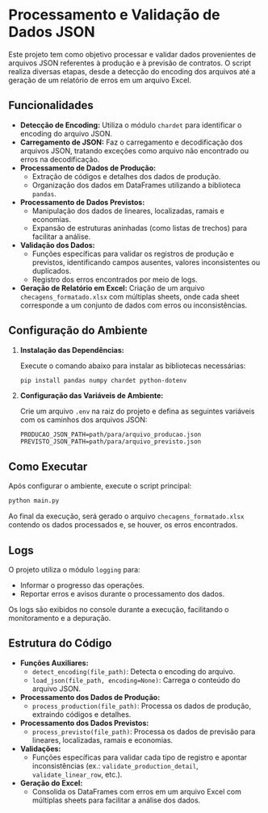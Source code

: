 # Processamento e Validação de Dados JSON

Este projeto tem como objetivo processar e validar dados provenientes de arquivos JSON referentes à produção e à previsão de contratos. O script realiza diversas etapas, desde a detecção do encoding dos arquivos até a geração de um relatório de erros em um arquivo Excel.

## Funcionalidades

- **Detecção de Encoding:** Utiliza o módulo `chardet` para identificar o encoding do arquivo JSON.
- **Carregamento de JSON:** Faz o carregamento e decodificação dos arquivos JSON, tratando exceções como arquivo não encontrado ou erros na decodificação.
- **Processamento de Dados de Produção:**
  - Extração de códigos e detalhes dos dados de produção.
  - Organização dos dados em DataFrames utilizando a biblioteca `pandas`.
- **Processamento de Dados Previstos:**
  - Manipulação dos dados de lineares, localizadas, ramais e economias.
  - Expansão de estruturas aninhadas (como listas de trechos) para facilitar a análise.
- **Validação dos Dados:**
  - Funções específicas para validar os registros de produção e previstos, identificando campos ausentes, valores inconsistentes ou duplicados.
  - Registro dos erros encontrados por meio de logs.
- **Geração de Relatório em Excel:** Criação de um arquivo `checagens_formatado.xlsx` com múltiplas sheets, onde cada sheet corresponde a um conjunto de dados com erros ou inconsistências.

## Configuração do Ambiente

1. **Instalação das Dependências:**

   Execute o comando abaixo para instalar as bibliotecas necessárias:

   ```bash
   pip install pandas numpy chardet python-dotenv
   ```

2. **Configuração das Variáveis de Ambiente:**

   Crie um arquivo `.env` na raiz do projeto e defina as seguintes variáveis com os caminhos dos arquivos JSON:

   ```env
   PRODUCAO_JSON_PATH=path/para/arquivo_producao.json
   PREVISTO_JSON_PATH=path/para/arquivo_previsto.json
   ```

## Como Executar

Após configurar o ambiente, execute o script principal:

```bash
python main.py
```

Ao final da execução, será gerado o arquivo `checagens_formatado.xlsx` contendo os dados processados e, se houver, os erros encontrados.

## Logs

O projeto utiliza o módulo `logging` para:

- Informar o progresso das operações.
- Reportar erros e avisos durante o processamento dos dados.

Os logs são exibidos no console durante a execução, facilitando o monitoramento e a depuração.

## Estrutura do Código

- **Funções Auxiliares:**
  - `detect_encoding(file_path)`: Detecta o encoding do arquivo.
  - `load_json(file_path, encoding=None)`: Carrega o conteúdo do arquivo JSON.
- **Processamento dos Dados de Produção:**
  - `process_production(file_path)`: Processa os dados de produção, extraindo códigos e detalhes.
- **Processamento dos Dados Previstos:**
  - `process_previsto(file_path)`: Processa os dados de previsão para lineares, localizadas, ramais e economias.
- **Validações:**
  - Funções específicas para validar cada tipo de registro e apontar inconsistências (ex.: `validate_production_detail`, `validate_linear_row`, etc.).
- **Geração do Excel:**
  - Consolida os DataFrames com erros em um arquivo Excel com múltiplas sheets para facilitar a análise dos dados.
